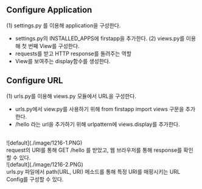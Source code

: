 ## Configure Application
(1) settings.py 를 이용해 application을 구성한다.
- settings.py의 INSTALLED_APPS에 firstapp을 추가한다.
(2) views.py를 이용해 첫 번째 View를 구성한다.
- requests를 받고 HTTP response를 돌려주는 역할
- View를 보여주는 display함수를 생성한다.

## Configure URL
(1) urls.py를 이용해 views.py 모듈에서 URL을 구성한다.
- urls.py에서 view.py를 사용하기 위해 from firstapp import views 구문을 추가한다.
- /hello 라는 url을 추가하기 위해 urlpattern에 views.display를 추가한다.
<br>
![default](./image/1216-1.PNG)
</br>
request의 URI를 통해 GET /hello 를 받았고, 웹 브라우저를 통해 response를 확인할 수 있다.
<br>
![default](./image/1216-2.PNG)
</br>
urls.py 파일에서 path(URL, URI) 메소드를 통해 특정 URI를 매핑시키는 URL Config를 구성할 수 있다.


